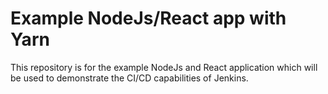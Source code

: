 # Example NodeJs/React app with Yarn

This repository is for the example NodeJs and React application which will be used to demonstrate the CI/CD capabilities of Jenkins.

